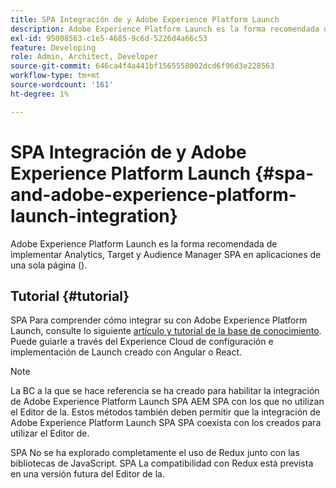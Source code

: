 ```yaml
---
title: SPA Integración de y Adobe Experience Platform Launch
description: Adobe Experience Platform Launch es la forma recomendada de implementar Analytics, Target y Audience Manager SPA dentro de los entornos de trabajo de los usuarios de la plataforma de datos de.
exl-id: 95008563-c1e5-4685-9c6d-5226d4a66c53
feature: Developing
role: Admin, Architect, Developer
source-git-commit: 646ca4f4a441bf1565558002dcd6f96d3e228563
workflow-type: tm+mt
source-wordcount: '161'
ht-degree: 1%

---
```


# SPA Integración de y Adobe Experience Platform Launch {#spa-and-adobe-experience-platform-launch-integration}

Adobe Experience Platform Launch es la forma recomendada de implementar Analytics, Target y Audience Manager SPA en aplicaciones de una sola página ().

## Tutorial {#tutorial}

SPA Para comprender cómo integrar su con Adobe Experience Platform Launch, consulte lo siguiente [artículo y tutorial de la base de conocimiento](https://experienceleague.adobe.com/docs/experience-manager-learn/sites/spa-editor/spa-editor-framework-feature-video-use.html?lang=es). Puede guiarle a través del Experience Cloud de configuración e implementación de Launch creado con Angular o React.

>[!NOTE]
>
>La BC a la que se hace referencia se ha creado para habilitar la integración de Adobe Experience Platform Launch SPA AEM SPA con los que no utilizan el Editor de la. Estos métodos también deben permitir que la integración de Adobe Experience Platform Launch SPA SPA coexista con los creados para utilizar el Editor de.
>
>SPA No se ha explorado completamente el uso de Redux junto con las bibliotecas de JavaScript. SPA La compatibilidad con Redux está prevista en una versión futura del Editor de la.
